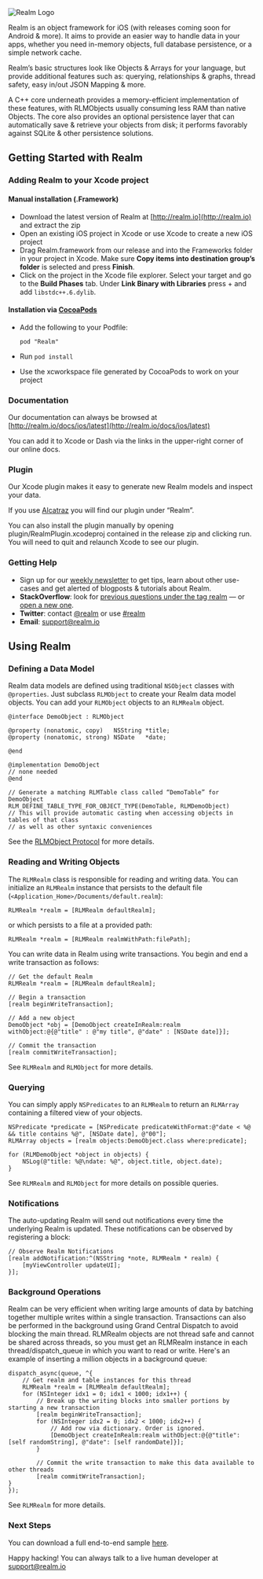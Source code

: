 <img alt="Realm Logo" src="docs/realm.png"/>

Realm is an object framework for iOS (with releases coming soon for Android & more). It aims to provide an easier way to handle data in your apps, whether you need in-memory objects, full database persistence, or a simple network cache.

Realm’s basic structures look like Objects & Arrays for your language, but provide additional features such as: querying, relationships & graphs, thread safety, easy in/out JSON Mapping & more.

A C++ core underneath provides a memory-efficient implementation of these features, with RLMObjects usually consuming less RAM than native Objects.
The core also provides an optional persistence layer that can automatically save & retrieve your objects from disk; it performs favorably against SQLite & other persistence solutions.


## Getting Started with Realm


### Adding Realm to your Xcode project
#### Manual installation (.Framework)
- Download the latest version of Realm at [http://realm.io](http://realm.io) and extract the zip
- Open an existing iOS project in Xcode or use Xcode to create a new iOS project
- Drag Realm.framework from our release and into the Frameworks folder in your project in Xcode.
  Make sure **Copy items into destination group’s folder** is selected and press **Finish**.
- Click on the project in the Xcode file explorer.
  Select your target and go to the **Build Phases** tab. Under **Link Binary with Libraries** press + and add `libstdc++.6.dylib`.

#### Installation via [CocoaPods](http://cocoapods.org/)
- Add the following to your Podfile:

  ```
  pod "Realm"
  ```
  
- Run `pod install`
- Use the xcworkspace file generated by CocoaPods to work on your project

### Documentation

Our documentation can always be browsed at [http://realm.io/docs/ios/latest](http://realm.io/docs/ios/latest)

You can add it to Xcode or Dash via the links in the upper-right corner of our online docs.

### Plugin

Our Xcode plugin makes it easy to generate new Realm models and inspect your data.

If you use [Alcatraz](http://alcatraz.io/) you will find our plugin under “Realm”.

You can also install the plugin manually by opening plugin/RealmPlugin.xcodeproj contained in the release zip and clicking run. You will need to quit and relaunch Xcode to see our plugin.

### Getting Help

- Sign up for our [weekly newsletter](http://eepurl.com/VEKCn) to get tips, learn about other use-cases and get alerted of blogposts & tutorials about Realm.
- **StackOverflow**: look for [previous questions under the tag realm](https://stackoverflow.com/questions/tagged/realm) — or [open a new one](http://stackoverflow.com/questions/ask?tags=realm).
- **Twitter**: contact [@realm](http://twitter.com/realm) or use [#realm](https://twitter.com/search?q=%23realm&src=typd&f=realtime)
- **Email**: [support@realm.io](mailto:support@realm.io)

## Using Realm

### Defining a Data Model

Realm data models are defined using traditional `NSObject` classes with `@properties`. Just subclass `RLMObject` to create your Realm data model objects. You can add your `RLMObject` objects to an `RLMRealm` object.

	@interface DemoObject : RLMObject

	@property (nonatomic, copy)   NSString *title;
	@property (nonatomic, strong) NSDate   *date;

	@end

	@implementation DemoObject
	// none needed
	@end

	// Generate a matching RLMTable class called “DemoTable” for DemoObject
	RLM_DEFINE_TABLE_TYPE_FOR_OBJECT_TYPE(DemoTable, RLMDemoObject)
	// This will provide automatic casting when accessing objects in tables of that class
	// as well as other syntaxic conveniences

See the [RLMObject Protocol](Protocols/RLMObject.html) for more details.


### Reading and Writing Objects

The `RLMRealm` class is responsible for reading and writing data. You can initialize an `RLMRealm` instance that persists to the default file (`<Application_Home>/Documents/default.realm`):

	RLMRealm *realm = [RLMRealm defaultRealm];

or which persists to a file at a provided path:

	RLMRealm *realm = [RLMRealm realmWithPath:filePath];

You can write data in Realm using write transactions. You begin and end a write transaction as follows:

    // Get the default Realm
    RLMRealm *realm = [RLMRealm defaultRealm];

    // Begin a transaction
    [realm beginWriteTransaction];

    // Add a new object
    DemoObject *obj = [DemoObject createInRealm:realm withObject:@{@"title" : @"my title", @"date" : [NSDate date]}];

    // Commit the transaction
    [realm commitWriteTransaction];

See `RLMRealm` and `RLMObject` for more details.

### Querying

You can simply apply `NSPredicates` to an `RLMRealm` to return an `RLMArray` containing a filtered view of your objects.

    NSPredicate *predicate = [NSPredicate predicateWithFormat:@"date < %@ && title contains %@", [NSDate date], @"00"];
    RLMArray objects = [realm objects:DemoObject.class where:predicate];

    for (RLMDemoObject *object in objects) {
        NSLog(@"title: %@\ndate: %@", object.title, object.date);
    }

See `RLMRealm` and `RLMObject` for more details on possible queries.


### Notifications

The auto-updating Realm will send out notifications every time the underlying Realm is updated. These notifications can be observed by registering a block:

    // Observe Realm Notifications
    [realm addNotification:^(NSString *note, RLMRealm * realm) {
        [myViewController updateUI];
    }];

### Background Operations

Realm can be very efficient when writing large amounts of data by batching together multiple writes within a single transaction. Transactions can also be performed in the background using Grand Central Dispatch to avoid blocking the main thread. RLMRealm objects are not thread safe and cannot be shared across threads, so you must get an RLMRealm instance in each thread/dispatch_queue in which you want to read or write. Here's an example of inserting a million objects in a background queue:

    dispatch_async(queue, ^{
        // Get realm and table instances for this thread
        RLMRealm *realm = [RLMRealm defaultRealm];
        for (NSInteger idx1 = 0; idx1 < 1000; idx1++) {
            // Break up the writing blocks into smaller portions by starting a new transaction
            [realm beginWriteTransaction];
            for (NSInteger idx2 = 0; idx2 < 1000; idx2++) {
                // Add row via dictionary. Order is ignored.
                [DemoObject createInRealm:realm withObject:@{@"title": [self randomString], @"date": [self randomDate]}];
            }

            // Commit the write transaction to make this data available to other threads
            [realm commitWriteTransaction];
	}
    });


See `RLMRealm` for more details.


### Next Steps

You can download a full end-to-end sample [here](http://realm.io/downloads/sample.zip).

Happy hacking! You can always talk to a live human developer at [support@realm.io](mailto:support@realm.io)
